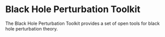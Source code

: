# Black Hole Perturbation Toolkit

The Black Hole Perturbation Toolkit provides a set of open tools for black hole perturbation theory.